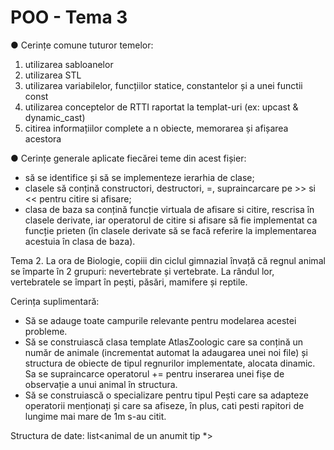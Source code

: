 # POO - Tema 3
●	Cerințe comune tuturor temelor:

1.	utilizarea sabloanelor
2.	utilizarea STL
3.	utilizarea variabilelor, funcțiilor statice, constantelor și a unei functii const
4.	utilizarea conceptelor de RTTI raportat la templat-uri (ex: upcast & dynamic_cast)
5.	citirea informațiilor complete a n obiecte, memorarea și afișarea acestora

●	Cerințe generale aplicate fiecărei teme din acest fișier:
- să se identifice și să se implementeze ierarhia de clase;
- clasele să conțină constructori, destructori, =, supraincarcare pe >> si << pentru citire si afisare;
- clasa de baza sa conțină funcție virtuala de afisare si citire, rescrisa în clasele derivate, iar operatorul de citire si afisare să fie implementat ca funcție prieten (în clasele derivate să se facă referire la implementarea acestuia în clasa de baza).

Tema 2. La ora de Biologie, copiii din ciclul gimnazial învață că regnul animal se împarte în 2 grupuri: nevertebrate și vertebrate. La rândul lor, vertebratele se împart în pești, păsări, mamifere și reptile.

Cerința suplimentară: 
- Să se adauge toate campurile relevante pentru modelarea acestei probleme.
- Să se construiască clasa template AtlasZoologic care sa conțină un număr de animale (incrementat automat la adaugarea unei noi file) și structura de obiecte de tipul regnurilor implementate, alocata dinamic. Sa se supraincarce operatorul += pentru inserarea unei fișe de observație a unui animal în structura.
- Să se construiască o specializare pentru tipul Pești care sa adapteze operatorii menționați și care sa afiseze, în plus, cati pesti rapitori de lungime mai mare de 1m s-au citit.

Structura de date: list<animal de un anumit tip *>


